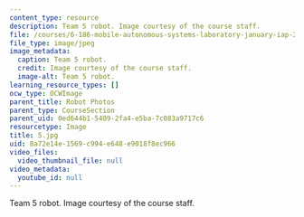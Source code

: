 ```yaml
---
content_type: resource
description: Team 5 robot. Image courtesy of the course staff.
file: /courses/6-186-mobile-autonomous-systems-laboratory-january-iap-2005/8a72e14e1569c994e648e9018f8ec966_5.jpg
file_type: image/jpeg
image_metadata:
  caption: Team 5 robot.
  credit: Image courtesy of the course staff.
  image-alt: Team 5 robot.
learning_resource_types: []
ocw_type: OCWImage
parent_title: Robot Photos
parent_type: CourseSection
parent_uid: 0ed644b1-5409-2fa4-e5ba-7c083a9717c6
resourcetype: Image
title: 5.jpg
uid: 8a72e14e-1569-c994-e648-e9018f8ec966
video_files:
  video_thumbnail_file: null
video_metadata:
  youtube_id: null
---
```

Team 5 robot. Image courtesy of the course staff.

